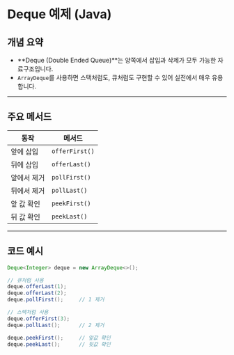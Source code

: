 # Deque 예제 (Java)

## 개념 요약

- **Deque (Double Ended Queue)**는 양쪽에서 삽입과 삭제가 모두 가능한 자료구조입니다.
- `ArrayDeque`를 사용하면 스택처럼도, 큐처럼도 구현할 수 있어 실전에서 매우 유용합니다.

---

## 주요 메서드

| 동작        | 메서드         |
| ----------- | -------------- |
| 앞에 삽입   | `offerFirst()` |
| 뒤에 삽입   | `offerLast()`  |
| 앞에서 제거 | `pollFirst()`  |
| 뒤에서 제거 | `pollLast()`   |
| 앞 값 확인  | `peekFirst()`  |
| 뒤 값 확인  | `peekLast()`   |

---

## 코드 예시

```java
Deque<Integer> deque = new ArrayDeque<>();

// 큐처럼 사용
deque.offerLast(1);
deque.offerLast(2);
deque.pollFirst();     // 1 제거

// 스택처럼 사용
deque.offerFirst(3);
deque.pollLast();      // 2 제거

deque.peekFirst();     // 앞값 확인
deque.peekLast();      // 뒷값 확인
```
